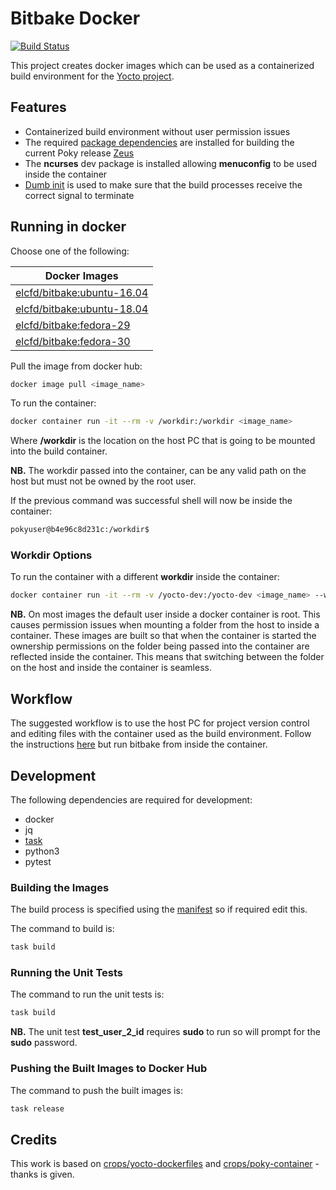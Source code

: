 # Bitbake Docker

[![Build Status](https://travis-ci.com/elcfd/bitbake-docker.svg?branch=master)](https://travis-ci.com/elcfd/bitbake-docker)

This project creates docker images which can be used as a containerized build environment for the [Yocto project](https://www.yoctoproject.org/docs/latest/mega-manual/mega-manual.html).

## Features
* Containerized build environment without user permission issues
* The required [package dependencies](https://www.yoctoproject.org/docs/latest/mega-manual/mega-manual.html#required-packages-for-the-build-host) are installed for building the current Poky release [Zeus](https://git.yoctoproject.org/cgit/cgit.cgi/poky/log/?h=zeus)
* The **ncurses** dev package is installed allowing **menuconfig** to be used inside the container
* [Dumb init](https://github.com/Yelp/dumb-init) is used to make sure that the build processes receive the correct signal to terminate

## Running in docker

Choose one of the following:

| Docker Images |
| ---- |
| [elcfd/bitbake:ubuntu-16.04](https://hub.docker.com/r/elcfd/bitbake/tags)   |
| [elcfd/bitbake:ubuntu-18.04](https://hub.docker.com/r/elcfd/bitbake/tags)   |
| [elcfd/bitbake:fedora-29](https://hub.docker.com/r/elcfd/bitbake/tags)      |
| [elcfd/bitbake:fedora-30](https://hub.docker.com/r/elcfd/bitbake/tags)      |

Pull the image from docker hub:

```bash
docker image pull <image_name>
```

To run the container:

```bash
docker container run -it --rm -v /workdir:/workdir <image_name>
```

Where **/workdir** is the location on the host PC that is going to be mounted into the build container.

**NB.** The workdir passed into the container, can be any valid path on the host but must not be owned by the root user.

If the previous command was successful shell will now be inside the container:

```bash
pokyuser@b4e96c8d231c:/workdir$
```

### Workdir Options

To run the container with a different **workdir** inside the container:

```bash
docker container run -it --rm -v /yocto-dev:/yocto-dev <image_name> --workdir=/yocto-dev
```

**NB.** On most images the default user inside a docker container is root. This causes permission issues when mounting a folder from the host to inside a container. These images are built
so that when the container is started the ownership permissions on the folder being passed into the container are reflected inside the container. This means that switching between the folder
on the host and inside the container is seamless.

## Workflow

The suggested workflow is to use the host PC for project version control and editing files with the container used as the build environment. Follow the instructions [here](https://www.yoctoproject.org/docs/current/brief-yoctoprojectqs/brief-yoctoprojectqs.html#brief-use-git-to-clone-poky) but run bitbake from inside the container.


## Development

The following dependencies are required for development:
* docker
* jq
* [task](https://taskfile.dev/#/installation?id=install-script)
* python3
* pytest

### Building the Images

The build process is specified using the [manifest](manifest.json) so if required edit this.

The command to build is:

```bash
task build
```

### Running the Unit Tests

The command to run the unit tests is:

```bash
task build
```

**NB.** The unit test **test_user_2_id** requires **sudo** to run so will prompt for the **sudo** password.

### Pushing the Built Images to Docker Hub

The command to push the built images is:

```bash
task release
```

## Credits

This work is based on  [crops/yocto-dockerfiles](https://github.com/crops/yocto-dockerfiles) and  [crops/poky-container](https://github.com/crops/poky-container) - thanks is given.
